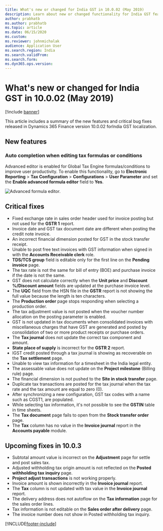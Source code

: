 ```yaml
---
title: What's new or changed for India GST in 10.0.02 (May 2019)
description: Learn about new or changed functionality for India GST features released in Dynamics 365 Finance version 10.0.02, including outlines on new features.
author: prabhatb
ms.author: prabhatb
ms.topic: article
ms.date: 06/15/2020
ms.custom:
ms.reviewer: johnmichalak
audience: Application User 
ms.search.region: India
ms.search.validFrom:
ms.search.form:
ms.dyn365.ops.version: 
---
```


# What's new or changed for India GST in 10.0.02 (May 2019)

[!include [banner](../../includes/banner.md)]

This article includes a summary of the new features and critical bug fixes released in Dynamics 365 Finance version 10.0.02 forIndia GST localization. 

## New features
### Auto completion when editing tax formulas or conditions
Advanced editor is enabled for Global Tax Engine formulas/conditions to improve user productivity. To enable this functionality, go to **Electronic Reporting** > **Tax Configuration** > **Configurations** > **User Parameter** and set the **Enable advanced formula editor** field to **Yes**.

 ![Advanced formula editor.](../media/GST-advance-editor-1-10-0-02.png)

## Critical fixes 

- Fixed exchange rate in sales order header used for invoice posting but not used for the **GSTR 1** report.
-	Invoice date and GST tax document date are different when posting the credit note invoice. 
-	An incorrect financial dimension posted for GST in the stock transfer receipt. 
-	Unable to post free text invoices with GST information when signed in with the **Accounts Receivable clerk** role. 
-	**TDS/TCS group** field is editable only for the first line on the **Pending invoice** page.  
-	The tax rate is not the same for bill of entry (BOE) and purchase invoice if the date is not the same.
-	GST does not calculate correctly when the **Unit price** and **Discount %/Discount amount** fields are updated at the 
  purchase invoice level.
-	The **UQC** field from the HSN file in the **GSTR** report is not showing the full value because the length is ten characters.
-	The **Production order** page stops responding when selecting a production order.
-	The tax adjustment value is not posted when the voucher number allocation on the posting parameter is enabled.
-	GST is not updated in tax documents when consolidated invoices with miscellaneous charges that have GST are generated and posted 
  by consolidation of two or more product receipts or purchase orders.  
-	The **Tax journal** does not update the correct tax component and amount.  
-	**State place of supply** is incorrect for the **GSTR 2** report.
-	IGST credit posted through a tax journal is showing as recoverable on the **Tax settlement** page. 
-	Unable to view tax information for a timesheet in the India legal entity.
-	The assessable value does not update on the **Project milestone** (Billing rule) page.
-	The financial dimension is not pushed to the **Site in stock transfer** page.
-	Duplicate tax transactions are posted for the tax journal when the tax rate and the tax amount are equal to zero (0). 
-	After synchronizing a new configuration, GST tax codes with a name such as CGST1, are populated.
-	While selecting tax information, it's not possible to see the **GSTIN** table in time sheets.
-	The **Tax document** page fails to open from the **Stock transfer order** page. 
-	The **Tax** column has no value in the **Invoice journal** report in the **Accounts payable** module.

## Upcoming fixes in 10.0.3 

- Subtotal amount value is incorrect on the **Adjustment** page for settle and post sales tax.
-	Adjusted withholding tax origin amount is not reflected on the **Posted withholding tax inquiry** page.
-	**Project adjust transactions** is not working properly.
-	Invoice amount is shown incorrectly in the **Invoice journal** report.
-	The **Tax** column is not updated with tax value in the **Invoice journal** report.
-	The delivery address does not autoflow on the **Tax information** page for the sales order lines.
-	Tax information is not editable on the **Sales order after delivery** page.
-	The invoice number does not show in Posted withholding tax inquiry.
 


[!INCLUDE[footer-include](../../../includes/footer-banner.md)]